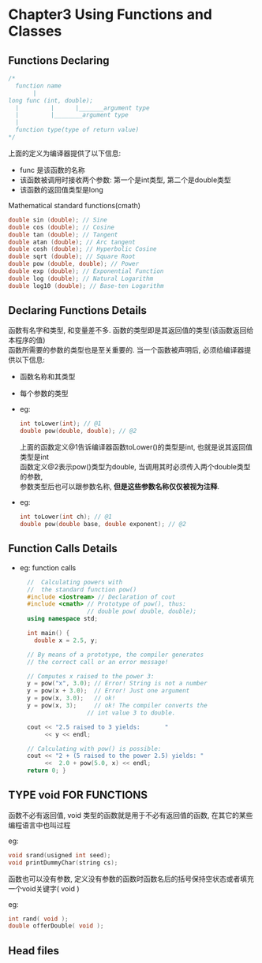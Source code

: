 Chapter3 Using Functions and Classes
===

Functions Declaring
---

```cpp
/*
  function name
       |
long func (int, double);
  |         |      |_______argument type
  |         |________argument type
  |
  function type(type of return value)
*/
```

上面的定义为编译器提供了以下信息:

* func 是该函数的名称
* 该函数被调用时接收两个参数: 第一个是int类型, 第二个是double类型
* 该函数的返回值类型是long

Mathematical standard functions(cmath)

```cpp
double sin (double); // Sine
double cos (double); // Cosine
double tan (double); // Tangent
double atan (double); // Arc tangent
double cosh (double); // Hyperbolic Cosine
double sqrt (double); // Square Root
double pow (double, double); // Power
double exp (double); // Exponential Function
double log (double); // Natural Logarithm
double log10 (double); // Base-ten Logarithm
```

Declaring Functions Details
---

函数有名字和类型, 和变量差不多. 函数的类型即是其返回值的类型(该函数返回给本程序的值)  
函数所需要的参数的类型也是至关重要的. 当一个函数被声明后, 必须给编译器提供以下信息:

* 函数名称和其类型
* 每个参数的类型

* eg:

  ```cpp
  int toLower(int); // @1
  double pow(double, double); // @2
  ```

  上面的函数定义@1告诉编译器函数toLower()的类型是int, 也就是说其返回值类型是int  
  函数定义@2表示pow()类型为double, 当调用其时必须传入两个double类型的参数,  
  参数类型后也可以跟参数名称, **但是这些参数名称仅仅被视为注释**.

* eg:

  ```cpp
  int toLower(int ch); // @1
  double pow(double base, double exponent); // @2
  ```

Function Calls Details
----

* eg: function calls

  ```cpp
    //  Calculating powers with
    //  the standard function pow()
    #include <iostream> // Declaration of cout
    #include <cmath> // Prototype of pow(), thus:
                     // double pow( double, double);
    using namespace std;

    int main() {
      double x = 2.5, y;

    // By means of a prototype, the compiler generates
    // the correct call or an error message!

    // Computes x raised to the power 3:
    y = pow("x", 3.0); // Error! String is not a number
    y = pow(x + 3.0);  // Error! Just one argument
    y = pow(x, 3.0);   // ok!
    y = pow(x, 3);     // ok! The compiler converts the
                     // int value 3 to double.

    cout << "2.5 raised to 3 yields:       "
         << y << endl;

    // Calculating with pow() is possible:
    cout << "2 + (5 raised to the power 2.5) yields: "
         <<  2.0 + pow(5.0, x) << endl;
    return 0; }
  ```

TYPE void FOR FUNCTIONS
---

函数不必有返回值, void 类型的函数就是用于不必有返回值的函数, 在其它的某些编程语言中也叫过程

eg:

```cpp
void srand(usigned int seed);
void printDummyChar(string cs);
```

函数也可以没有参数, 定义没有参数的函数时函数名后的括号保持空状态或者填充一个void关键字( void )

eg:

```cpp
int rand( void );
double offerDouble( void );
```

Head files
---

